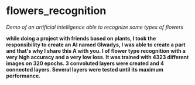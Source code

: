 # flowers_recognition
*Demo of an artificial intelligence able to recognize some types of flowers*

**while doing a project with friends based on plants, I took the responsibility to create an AI named Glwadys, I was able to create a part and that's why I share this A with you. I of flower type recognition with a very high accuracy and a very low loss. It was trained with 4323 different images on 320 epochs. 3 convoluted layers were created and 4 connected layers. Several layers were tested until its maximum performance.**


